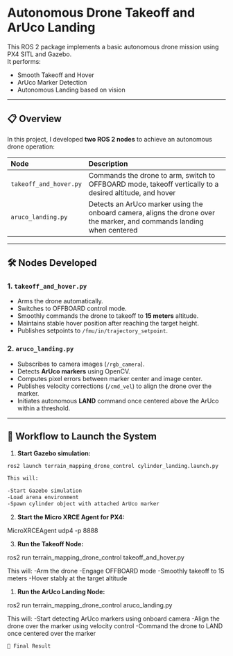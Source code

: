 # Autonomous Drone Takeoff and ArUco Landing

This ROS 2 package implements a basic autonomous drone mission using PX4 SITL and Gazebo.  
It performs:
- Smooth Takeoff and Hover
- ArUco Marker Detection
- Autonomous Landing based on vision

---

## 📋 Overview

In this project, I developed **two ROS 2 nodes** to achieve an autonomous drone operation:

| Node | Description |
|:-----|:------------|
| `takeoff_and_hover.py` | Commands the drone to arm, switch to OFFBOARD mode, takeoff vertically to a desired altitude, and hover |
| `aruco_landing.py` | Detects an ArUco marker using the onboard camera, aligns the drone over the marker, and commands landing when centered |

---

## 🛠️ Nodes Developed

### 1. `takeoff_and_hover.py`

- Arms the drone automatically.
- Switches to OFFBOARD control mode.
- Smoothly commands the drone to takeoff to **15 meters** altitude.
- Maintains stable hover position after reaching the target height.
- Publishes setpoints to `/fmu/in/trajectory_setpoint`.

### 2. `aruco_landing.py`

- Subscribes to camera images (`/rgb_camera`).
- Detects **ArUco markers** using OpenCV.
- Computes pixel errors between marker center and image center.
- Publishes velocity corrections (`/cmd_vel`) to align the drone over the marker.
- Initiates autonomous **LAND** command once centered above the ArUco within a threshold.

---

## 🧠 Workflow to Launch the System

1. **Start Gazebo simulation:**
```bash
ros2 launch terrain_mapping_drone_control cylinder_landing.launch.py

This will:

-Start Gazebo simulation
-Load arena environment
-Spawn cylinder object with attached ArUco marker
```
2. **Start the Micro XRCE Agent for PX4:**


MicroXRCEAgent udp4 -p 8888

3. **Run the Takeoff Node:**


ros2 run terrain_mapping_drone_control takeoff_and_hover.py

This will:
-Arm the drone
-Engage OFFBOARD mode
-Smoothly takeoff to 15 meters
-Hover stably at the target altitude

1. **Run the ArUco Landing Node:**

ros2 run terrain_mapping_drone_control aruco_landing.py

This will:
-Start detecting ArUco markers using onboard camera
-Align the drone over the marker using velocity control
-Command the drone to LAND once centered over the marker
```
🏁 Final Result


